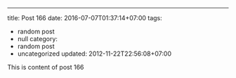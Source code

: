 ---
title: Post 166
date: 2016-07-07T01:37:14+07:00
tags:
  - random post
  - null
category:
  - random post
  - uncategorized
updated: 2012-11-22T22:56:08+07:00

This is content of post 166